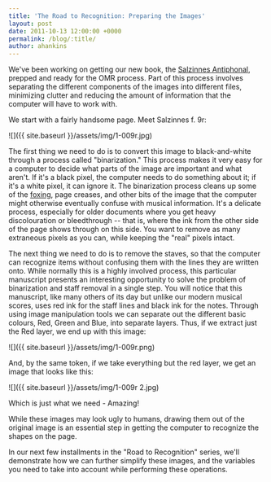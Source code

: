 ```yaml
---
title: 'The Road to Recognition: Preparing the Images'
layout: post
date: 2011-10-13 12:00:00 +0000
permalink: /blog/:title/
author: ahankins
---
```


We've been working on getting our new book, the [Salzinnes Antiphonal](http://salzinnes.simssa.ca/), prepped and ready for the OMR process. Part of this process involves separating the different components of the images into different files, minimizing clutter and reducing the amount of information that the computer will have to work with.

We start with a fairly handsome page. Meet Salzinnes f. 9r:

![]({{ site.baseurl }}/assets/img/1-009r.jpg)

The first thing we need to do is to convert this image to black-and-white through a process called "binarization." This process makes it very easy for a computer to decide what parts of the image are important and what aren't. If it's a black pixel, the computer needs to do something about it; if it's a white pixel, it can ignore it. The binarization process cleans up some of the [foxing](http://en.wikipedia.org/wiki/Foxing), page creases, and other bits of the image that the computer might otherwise eventually confuse with musical information. It's a delicate process, especially for older documents where you get heavy discolouration or bleedthrough -- that is, where the ink from the other side of the page shows through on this side. You want to remove as many extraneous pixels as you can, while keeping the "real" pixels intact.

The next thing we need to do is to remove the staves, so that the computer can recognize items without confusing them with the lines they are written onto. While normally this is a highly involved process, this particular manuscript presents an interesting opportunity to solve the problem of binarization and staff removal in a single step. You will notice that this manuscript, like many others of its day but unlike our modern musical scores, uses red ink for the staff lines and black ink for the notes. Through using image manipulation tools we can separate out the different basic colours, Red, Green and Blue, into separate layers. Thus, if we extract just the Red layer, we end up with this image:

![]({{ site.baseurl }}/assets/img/1-009r.png)

And, by the same token, if we take everything but the red layer, we get an image that looks like this:

![]({{ site.baseurl }}/assets/img/1-009r 2.jpg)

Which is just what we need - Amazing!

While these images may look ugly to humans, drawing them out of the original image is an essential step in getting the computer to recognize the shapes on the page.

In our next few installments in the "Road to Recognition" series, we'll demonstrate how we can further simplify these images, and the variables you need to take into account while performing these operations.
